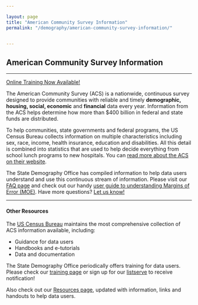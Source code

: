 ```yaml
---

layout: page
title: "American Community Survey Information"
permalink: "/demography/american-community-survey-information/"

    
---
```

## American Community Survey Information
- - -
[Online Training Now Available!]()

The American Community Survey (ACS) is a nationwide, continuous survey designed to provide communities with reliable and timely **demographic, housing, social, economic** and **financial** data every year. Information from the ACS helps determine how more than $400 billion in federal and state funds are distributed.

To help communities, state governments and federal programs, the US Census Bureau collects information on multiple characteristics including sex, race, income, health insurance, education and disabilities. All this detail is combined into statistics that are used to help decide everything from school lunch programs to new hospitals. You can [read more about the ACS on their website](http://www.census.gov/acs/www/).

The State Demography Office has compiled information to help data users understand and use this continuous stream of information. Please visit our [FAQ page]() and check out our handy [user guide to understanding Margins of Error (MOE)](https://drive.google.com/open?id=0B5RRfcb8KXAsazdPdXZsZkxsRUE). Have more questions? [Let us know!](barbara.musick@state.co.us)
- - -
#### Other Resources

The [US Census Bureau](http://www.census.gov/acs/www/) maintains the most comprehensive collection of ACS information available, including:
- Guidance for data users
- Handbooks and e-tutorials
- Data and documentation

The State Demography Office periodically offers training for data users. Please check our [training page]() or sign up for our [listserve](https://dola.colorado.gov/list_server/demography_signup.jsf) to receive notification!

Also check out our [Resources page](), updated with information, links and handouts to help data users.